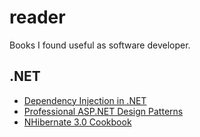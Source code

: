 reader
======

Books I found useful as software developer.

.NET
----

- [Dependency Injection in .NET](http://www.manning.com/seemann/)
- [Professional ASP.NET Design Patterns](http://www.wrox.com/WileyCDA/WroxTitle/Professional-ASP-NET-Design-Patterns.productCd-0470292784.html)
- [NHibernate 3.0 Cookbook](http://www.packtpub.com/nhibernate-3-0-cookbook/book)

